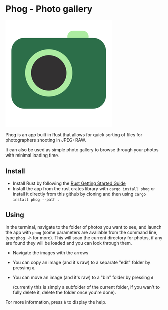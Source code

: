# Phog - Photo gallery
![Logo phog](ui/img/logo.svg) 

Phog is an app built in Rust that allows for quick sorting of files for photographers shooting in JPEG+RAW.

It can also be used as simple photo gallery to browse through your photos with minimal loading time.

## Install  

- Install Rust by following the [Rust Getting Started Guide](https://www.rust-lang.org/learn/get-started)
- Install the app from the rust crates library with  `cargo install phog` or install it directly from this github by cloning and then using `cargo install phog --path .`

## Using 

In the terminal, navigate to the folder of photos you want to see, and launch the app with `phog` (some parameters are available from the command line, type `phog -h` for more). This will scan the current directory for photos, if any are found they will be loaded and you can look through them.

- Navigate the images with the arrows 
- You can copy an image (and it's raw) to a separate "edit" folder by pressing `e`. 
- You can move an image (and it's raw) to a "bin" folder by pressing `d` 
    
    (currently this is simply a subfolder of the current folder, if you wan't to fully delete it, delete the folder once you're done). 

For more information, press `h` to display the help.
